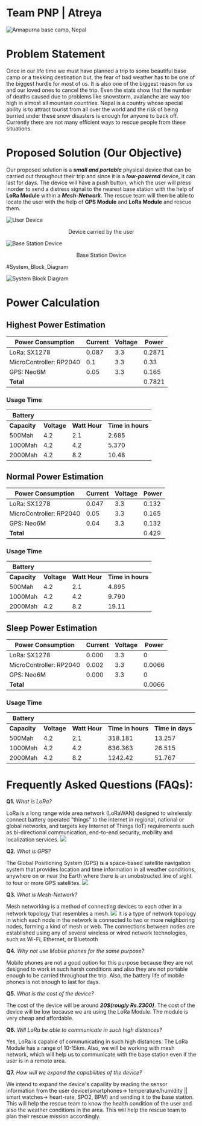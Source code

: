 # Team PNP | Atreya

![Annapurna base camp, Nepal](https://aidadventure.com/wp-content/uploads/2018/05/annapurna-base-camp-trek.jpg)

# Problem Statement

Once in our life time we must have planned a trip to some beautiful base camp or a trekking destination but, the fear of bad weather has to be one of the biggest hurdle for most of us. It is also one of the biggest reason for us and our loved ones to cancel the trip. Even the stats show that the number of deaths caused due to problems like snowstorm, avalanche are way too high in almost all mountain countries. Nepal is a country whose special ability is to attract tourist from all over the world and the risk of being burried under these snow disasters is enough for anyone to back off. Currently there are not many efficient ways to rescue people from these situations.

# Proposed Solution (**Our Objective**)
Our proposed solution is a ***small and portable*** physical device that can be carried out throughout their trip and since it is a ***low-powered*** device, it can last for days. The device will have a push button, which the user will press inorder to send a distress signal to the nearest base station with the help of **LoRa Module** within a ***Mesh-Network***. The rescue team will then be able to locate the user with the help of **GPS Module** and **LoRa Module** and rescue them.

![User Device](https://i.ibb.co/3RGmjgb/user.jpg)
<p align='center'>Device carried by the user</p>

![Base Station Device](https://i.ibb.co/G5K0410/base.jpg)
<p align='center'>Base Station Device</p>


#System_Block_Diagram

![System Block Diagram](https://ibb.co/tmRDDH4)

# Power Calculation

## Highest Power Estimation

| **Power Consumption**   | **Current**  | **Voltage**   | **Power**          |
|-------------------------|--------------|---------------|--------------------|
| LoRa: SX1278            | 0.087        | 3.3           | 0.2871             |
| MicroController: RP2040 | 0.1          | 3.3           | 0.33               |
| GPS: Neo6M              | 0.05         | 3.3           | 0.165              |
| **Total**               |              |               | 0.7821             |

### Usage Time
|  **Battery**            |              |               |                    |
|-------------------------|--------------|---------------|--------------------|
|  **Capacity**           | **Voltage**  | **Watt Hour** | **Time in hours**  |
|  500Mah                 | 4.2          | 2.1           | 2.685              |
|  1000Mah                | 4.2          | 4.2           | 5.370              |
|  2000Mah                | 4.2          | 8.2           | 10.48              |

## Normal Power Estimation

| **Power Consumption**   | **Current**  | **Voltage**   | **Power**          |
|-------------------------|--------------|---------------|--------------------|
| LoRa: SX1278            | 0.047        | 3.3           |  0.132             |
| MicroController: RP2040 | 0.05         | 3.3           |  0.165             |
| GPS: Neo6M              | 0.04         | 3.3           |  0.132             |
| **Total**               |              |               |  0.429             |

### Usage Time
|  **Battery**            |              |               |                    |
|-------------------------|--------------|---------------|--------------------|
|  **Capacity**           | **Voltage**  | **Watt Hour** | **Time in hours**  |
|  500Mah                 | 4.2          | 2.1           | 4.895              |
|  1000Mah                | 4.2          | 4.2           | 9.790              |
|  2000Mah                | 4.2          | 8.2           | 19.11              |

## Sleep Power Estimation

| **Power Consumption**   | **Current**  | **Voltage**   | **Power**          |
|-------------------------|--------------|---------------|--------------------|
| LoRa: SX1278            | 0.000        | 3.3           |  0                 |
| MicroController: RP2040 | 0.002        | 3.3           |  0.0066            |
| GPS: Neo6M              | 0.000        | 3.3           |  0                 |
| **Total**               |              |               |  0.0066            |

### Usage Time
|  **Battery**            |              |               |                    |                  |
|-------------------------|--------------|---------------|--------------------|------------------|
|  **Capacity**           | **Voltage**  | **Watt Hour** | **Time in hours**  | **Time in days** |
|  500Mah                 | 4.2          | 2.1           | 318.181            | 13.257           |
|  1000Mah                | 4.2          | 4.2           | 636.363            | 26.515           |
|  2000Mah                | 4.2          | 8.2           | 1242.42            | 51.767           |

# Frequently Asked Questions (FAQs):

**Q1.** *What is LoRa?*

LoRa is a long range wide area network (LoRaWAN) designed to wirelessly connect battery operated “things” to the internet in regional, national or global networks, and targets key Internet of Things (IoT) requirements such as bi-directional communication, end-to-end security, mobility and localization services.
![](https://www.makerfabs.com/image/cache/makerfabs/SX1276%20LoRa%20Module%20915MHz%20RFM95/SX1276%20LoRa%20Module%20915MHz%20RFM95-1000x750.jpg)

**Q2.** *What is GPS?*

The Global Positioning System (GPS) is a space-based satellite navigation system that provides location and time information in all weather conditions, anywhere on or near the Earth where there is an unobstructed line of sight to four or more GPS satellites.
![](https://images.squarespace-cdn.com/content/v1/59b037304c0dbfb092fbe894/1561135682906-WWEYOIG7JWB7N7W2NKEE/neo6m_main.JPG?format=1500w)

**Q3.** *What is Mesh-Network?*

Mesh networking is a method of connecting devices to each other in a network topology that resembles a mesh. 
![](https://i.ytimg.com/vi/9d1qyeix2pk/maxresdefault.jpg)
It is a type of network topology in which each node in the network is connected to two or more neighboring nodes, forming a kind of mesh or web. The connections between nodes are established using any of several wireless or wired network technologies, such as Wi-Fi, Ethernet, or Bluetooth


**Q4.** *Why not use Mobile phones for the same purpose?*

Mobile phones are not a good option for this purpose because they are not designed to work in such harsh conditions and also they are not portable enough to be carried throughout the trip. Also, the battery life of mobile phones is not enough to last for days.

**Q5.** *What is the cost of the device?*

The cost of the device will be around ***20$(rougly Rs.2300)***. The cost of the device will be low because we are using the LoRa Module. The module is very cheap and affordable.

**Q6.** *Will LoRa be able to communicate in such high distances?*

Yes, LoRa is capable of communicating in such high distances. The LoRa Module has a range of 10-15km. Also, we will be working with mesh network, which will help us to communicate with the base station even if the user is in a remote area.

**Q7.** *How will we expand the capabilities of the device?*

We intend to expand the device's capaility by reading the sensor information from the user device(smartphones-> temperature/humidity || smart watches-> heart-rate, SPO2, BPM) and sending it to the base station. This will help the rescue team to know the health condition of the user and also the weather conditions in the area. This will help the rescue team to plan their rescue mission accordingly.
